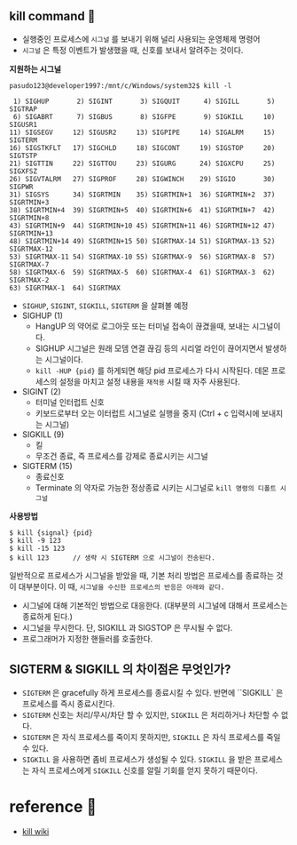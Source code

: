 ## kill command 👀
*  실행중인 프로세스에 `시그널` 를 보내기 위해 널리 사용되는 운영체제 명령어
* `시그널` 은 특정 이벤트가 발생했을 때, 신호를 보내서 알려주는 것이다.

__지원하는 시그널__
```shell
pasudo123@developer1997:/mnt/c/Windows/system32$ kill -l

 1) SIGHUP       2) SIGINT       3) SIGQUIT      4) SIGILL       5) SIGTRAP
 6) SIGABRT      7) SIGBUS       8) SIGFPE       9) SIGKILL     10) SIGUSR1
11) SIGSEGV     12) SIGUSR2     13) SIGPIPE     14) SIGALRM     15) SIGTERM
16) SIGSTKFLT   17) SIGCHLD     18) SIGCONT     19) SIGSTOP     20) SIGTSTP
21) SIGTTIN     22) SIGTTOU     23) SIGURG      24) SIGXCPU     25) SIGXFSZ
26) SIGVTALRM   27) SIGPROF     28) SIGWINCH    29) SIGIO       30) SIGPWR
31) SIGSYS      34) SIGRTMIN    35) SIGRTMIN+1  36) SIGRTMIN+2  37) SIGRTMIN+3
38) SIGRTMIN+4  39) SIGRTMIN+5  40) SIGRTMIN+6  41) SIGRTMIN+7  42) SIGRTMIN+8
43) SIGRTMIN+9  44) SIGRTMIN+10 45) SIGRTMIN+11 46) SIGRTMIN+12 47) SIGRTMIN+13
48) SIGRTMIN+14 49) SIGRTMIN+15 50) SIGRTMAX-14 51) SIGRTMAX-13 52) SIGRTMAX-12
53) SIGRTMAX-11 54) SIGRTMAX-10 55) SIGRTMAX-9  56) SIGRTMAX-8  57) SIGRTMAX-7
58) SIGRTMAX-6  59) SIGRTMAX-5  60) SIGRTMAX-4  61) SIGRTMAX-3  62) SIGRTMAX-2
63) SIGRTMAX-1  64) SIGRTMAX
```
* `SIGHUP`, `SIGINT`, `SIGKILL`, `SIGTERM` 을 살펴볼 예정
* SIGHUP (1)
    * HangUP 의 약어로 로그아웃 또는 터미널 접속이 끊겼을때, 보내는 시그널이다.
    * SIGHUP 시그널은 원래 모뎀 연결 끊김 등의 시리얼 라인이 끊어지면서 발생하는 시그널이다.
    * `kill -HUP {pid}` 를 하게되면 해당 pid 프로세스가 다시 시작된다. 데몬 프로세스의 설정을 마치고 설정 내용을 `재적용` 시킬 때 자주 사용된다.
* SIGINT (2)
    * 터미널 인터럽트 신호
    * 키보드로부터 오는 이터럽트 시그널로 실행을 중지 (Ctrl + c 입력시에 보내지는 시그널)
* SIGKILL (9)
    * 킬
    * 무조건 종료, 즉 프로세스를 강제로 종료시키는 시그널
* SIGTERM (15)
    * 종료신호
    * Terminate 의 약자로 가능한 정상종료 시키는 시그널로 `kill 명령의 디폴트 시그널`

__사용방법__
```shell
$ kill {signal} {pid}
$ kill -9 123
$ kill -15 123
$ kill 123      // 생략 시 SIGTERM 으로 시그널이 전송된다.
```

일반적으로 프로세스가 시그널을 받았을 때, 기본 처리 방법은 프로세스를 종료하는 것이 대부분이다. 이 때, `시그널을 수신한 프로세스의 반응은 아래와 같다.`
* 시그널에 대해 기본적인 방법으로 대응한다. (대부분의 시그널에 대해서 프로세스는 종료하게 된다.)
* 시그널을 무시한다. 단, SIGKILL 과 SIGSTOP 은 무시될 수 없다.
* 프로그래머가 지정한 핸들러를 호출한다.

## SIGTERM & SIGKILL 의 차이점은 무엇인가?
* `SIGTERM` 은 gracefully 하게 프로세스를 종료시킬 수 있다. 반면에 ``SIGKILL` 은 프로세스를 즉시 종료시킨다.
* `SIGTERM` 신호는 처리/무시/차단 할 수 있지만, `SIGKILL` 은 처리하거나 차단할 수 없다.
* `SIGTERM` 은 자식 프로세스를 죽이지 못하지만, `SIGKILL` 은 자식 프로세스를 죽일 수 있다.
* `SIGKILL` 을 사용하면 좀비 프로세스가 생성될 수 있다. `SIGKILL` 을 받은 프로세스는 자식 프로세스에게 `SIGKILL` 신호를 알릴 기회를 얻지 못하기 때문이다.

# <a id="reference"></a> reference 🚀
* [kill wiki](https://en.wikipedia.org/wiki/Kill_(command))